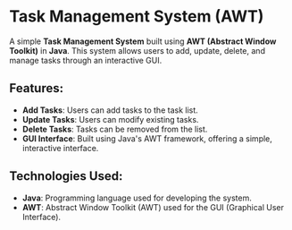 # Task Management System (AWT)

A simple **Task Management System** built using **AWT (Abstract Window Toolkit)** in **Java**. This system allows users to add, update, delete, and manage tasks through an interactive GUI.

## Features:
- **Add Tasks**: Users can add tasks to the task list.
- **Update Tasks**: Users can modify existing tasks.
- **Delete Tasks**: Tasks can be removed from the list.
- **GUI Interface**: Built using Java's AWT framework, offering a simple, interactive interface.

## Technologies Used:
- **Java**: Programming language used for developing the system.
- **AWT**: Abstract Window Toolkit (AWT) used for the GUI (Graphical User Interface).
